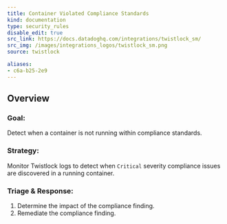 ```yaml
---
title: Container Violated Compliance Standards
kind: documentation
type: security_rules
disable_edit: true
src_link: https://docs.datadoghq.com/integrations/twistlock_sm/
src_img: /images/integrations_logos/twistlock_sm.png
source: twistlock

aliases:
- c6a-b25-2e9
---
```


## Overview

### **Goal:**
Detect when a container is not running within compliance standards.

### **Strategy:**
Monitor Twistlock logs to detect when `Critical` severity compliance issues are discovered in a running container. 

### **Triage & Response:**
1. Determine the impact of the compliance finding.
2. Remediate the compliance finding.